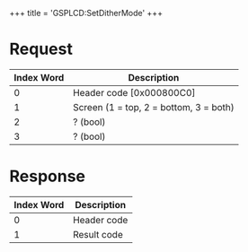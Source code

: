 +++
title = 'GSPLCD:SetDitherMode'
+++

# Request

| Index Word | Description                            |
|------------|----------------------------------------|
| 0          | Header code \[0x000800C0\]             |
| 1          | Screen (1 = top, 2 = bottom, 3 = both) |
| 2          | ? (bool)                               |
| 3          | ? (bool)                               |

# Response

| Index Word | Description |
|------------|-------------|
| 0          | Header code |
| 1          | Result code |

